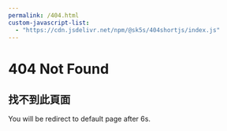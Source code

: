 ```yaml
---
permalink: /404.html
custom-javascript-list: 
  - "https://cdn.jsdelivr.net/npm/@sk5s/404shortjs/index.js"
---
```


# 404 Not Found
## 找不到此頁面

You will be redirect to default page after 6s.

<script>
  let fourofour_book_location = 'https://www.sk5s.cyou/book.json' // your redirect data path
  let fourofour_defaultLink = 'https://www.sk5s.cyou/' // redirect to default when error
  let fourofour_defaultLink_delay = 6 // how many seconds you want to stay on this page not redirect to default link when user go to 404 page.
</script>
